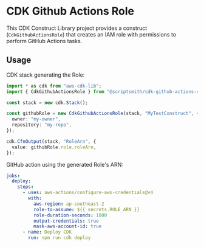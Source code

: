 # CDK Github Actions Role

This CDK Construct Library project provides a construct (`CdkGithubActionsRole`) that creates an IAM role with permissions to perform GitHub Actions tasks.

## Usage

CDK stack generating the Role:

```typescript
import * as cdk from "aws-cdk-lib";
import { CdkGithubActionsRole } from "@scriptsmith/cdk-github-actions-role";

const stack = new cdk.Stack();

const githubRole = new CdkGithubActionsRole(stack, "MyTestConstruct", {
  owner: "my-owner",
  repository: "my-repo",
});

cdk.CfnOutput(stack, "RoleArn", {
  value: githubRole.role.roleArn,
});
```

GitHub action using the generated Role's ARN:

```yaml
jobs:
  deploy:
    steps:
      - uses: aws-actions/configure-aws-credentials@v4
        with:
          aws-region: ap-southeast-2
          role-to-assume: ${{ secrets.ROLE_ARN }}
          role-duration-seconds: 1800
          output-credentials: true
          mask-aws-account-id: true
      - name: Deploy CDK
        run: npm run cdk deploy
```

